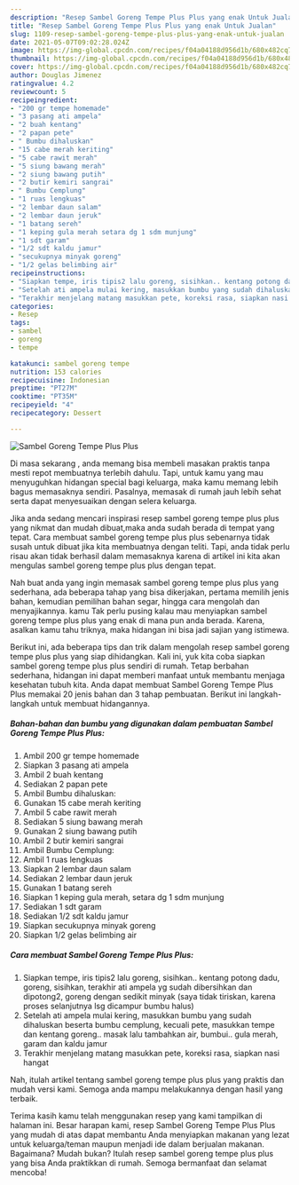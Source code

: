 ```yaml
---
description: "Resep Sambel Goreng Tempe Plus Plus yang enak Untuk Jualan"
title: "Resep Sambel Goreng Tempe Plus Plus yang enak Untuk Jualan"
slug: 1109-resep-sambel-goreng-tempe-plus-plus-yang-enak-untuk-jualan
date: 2021-05-07T09:02:28.024Z
image: https://img-global.cpcdn.com/recipes/f04a04188d956d1b/680x482cq70/sambel-goreng-tempe-plus-plus-foto-resep-utama.jpg
thumbnail: https://img-global.cpcdn.com/recipes/f04a04188d956d1b/680x482cq70/sambel-goreng-tempe-plus-plus-foto-resep-utama.jpg
cover: https://img-global.cpcdn.com/recipes/f04a04188d956d1b/680x482cq70/sambel-goreng-tempe-plus-plus-foto-resep-utama.jpg
author: Douglas Jimenez
ratingvalue: 4.2
reviewcount: 5
recipeingredient:
- "200 gr tempe homemade"
- "3 pasang ati ampela"
- "2 buah kentang"
- "2 papan pete"
- " Bumbu dihaluskan"
- "15 cabe merah keriting"
- "5 cabe rawit merah"
- "5 siung bawang merah"
- "2 siung bawang putih"
- "2 butir kemiri sangrai"
- " Bumbu Cemplung"
- "1 ruas lengkuas"
- "2 lembar daun salam"
- "2 lembar daun jeruk"
- "1 batang sereh"
- "1 keping gula merah setara dg 1 sdm munjung"
- "1 sdt garam"
- "1/2 sdt kaldu jamur"
- "secukupnya minyak goreng"
- "1/2 gelas belimbing air"
recipeinstructions:
- "Siapkan tempe, iris tipis2 lalu goreng, sisihkan.. kentang potong dadu, goreng, sisihkan, terakhir ati ampela yg sudah dibersihkan dan dipotong2, goreng dengan sedikit minyak (saya tidak tiriskan, karena proses selanjutnya lsg dicampur bumbu halus)"
- "Setelah ati ampela mulai kering, masukkan bumbu yang sudah dihaluskan beserta bumbu cemplung, kecuali pete, masukkan tempe dan kentang goreng.. masak lalu tambahkan air, bumbui.. gula merah, garam dan kaldu jamur"
- "Terakhir menjelang matang masukkan pete, koreksi rasa, siapkan nasi hangat"
categories:
- Resep
tags:
- sambel
- goreng
- tempe

katakunci: sambel goreng tempe 
nutrition: 153 calories
recipecuisine: Indonesian
preptime: "PT27M"
cooktime: "PT35M"
recipeyield: "4"
recipecategory: Dessert

---
```



![Sambel Goreng Tempe Plus Plus](https://img-global.cpcdn.com/recipes/f04a04188d956d1b/680x482cq70/sambel-goreng-tempe-plus-plus-foto-resep-utama.jpg)

Di masa  sekarang , anda memang bisa membeli masakan praktis tanpa mesti repot membuatnya terlebih dahulu. Tapi, untuk kamu yang mau menyuguhkan hidangan special bagi keluarga, maka kamu memang lebih bagus memasaknya sendiri. Pasalnya, memasak di rumah jauh lebih sehat serta dapat menyesuaikan dengan selera keluarga.

Jika anda sedang mencari inspirasi resep sambel goreng tempe plus plus yang nikmat dan mudah dibuat,maka anda sudah berada di tempat yang tepat. Cara membuat sambel goreng tempe plus plus  sebenarnya tidak susah untuk dibuat jika kita membuatnya dengan teliti. Tapi, anda tidak perlu risau akan tidak berhasil dalam memasaknya 
karena di artikel ini kita akan mengulas sambel goreng tempe plus plus dengan tepat.  



Nah buat anda yang ingin memasak sambel goreng tempe plus plus yang sederhana, ada beberapa tahap yang bisa dikerjakan, pertama memilih jenis bahan, kemudian pemilihan bahan segar, hingga cara mengolah dan menyajikannya. kamu Tak perlu pusing kalau mau menyiapkan sambel goreng tempe plus plus yang enak di mana pun anda berada. Karena, asalkan kamu  tahu triknya, maka hidangan ini bisa jadi sajian yang istimewa.

Berikut ini, ada beberapa tips dan trik dalam mengolah resep sambel goreng tempe plus plus yang siap dihidangkan. Kali ini, yuk kita coba siapkan sambel goreng tempe plus plus sendiri di rumah. Tetap berbahan sederhana, hidangan ini dapat memberi manfaat untuk membantu menjaga kesehatan tubuh kita. Anda dapat membuat Sambel Goreng Tempe Plus Plus memakai 20 jenis bahan dan 3 tahap pembuatan. Berikut ini langkah-langkah untuk membuat hidangannya.

<!--inarticleads1-->

##### Bahan-bahan dan bumbu yang digunakan dalam pembuatan Sambel Goreng Tempe Plus Plus:

1. Ambil 200 gr tempe homemade
1. Siapkan 3 pasang ati ampela
1. Ambil 2 buah kentang
1. Sediakan 2 papan pete
1. Ambil  Bumbu dihaluskan:
1. Gunakan 15 cabe merah keriting
1. Ambil 5 cabe rawit merah
1. Sediakan 5 siung bawang merah
1. Gunakan 2 siung bawang putih
1. Ambil 2 butir kemiri sangrai
1. Ambil  Bumbu Cemplung:
1. Ambil 1 ruas lengkuas
1. Siapkan 2 lembar daun salam
1. Sediakan 2 lembar daun jeruk
1. Gunakan 1 batang sereh
1. Siapkan 1 keping gula merah, setara dg 1 sdm munjung
1. Sediakan 1 sdt garam
1. Sediakan 1/2 sdt kaldu jamur
1. Siapkan secukupnya minyak goreng
1. Siapkan 1/2 gelas belimbing air




<!--inarticleads2-->

##### Cara membuat Sambel Goreng Tempe Plus Plus:

1. Siapkan tempe, iris tipis2 lalu goreng, sisihkan.. kentang potong dadu, goreng, sisihkan, terakhir ati ampela yg sudah dibersihkan dan dipotong2, goreng dengan sedikit minyak (saya tidak tiriskan, karena proses selanjutnya lsg dicampur bumbu halus)
1. Setelah ati ampela mulai kering, masukkan bumbu yang sudah dihaluskan beserta bumbu cemplung, kecuali pete, masukkan tempe dan kentang goreng.. masak lalu tambahkan air, bumbui.. gula merah, garam dan kaldu jamur
1. Terakhir menjelang matang masukkan pete, koreksi rasa, siapkan nasi hangat




Nah, itulah artikel tentang  sambel goreng tempe plus plus  yang praktis dan mudah versi kami. Semoga anda mampu melakukannya dengan hasil yang terbaik. 

Terima kasih kamu telah menggunakan resep yang kami tampilkan di halaman ini. Besar harapan kami, resep  Sambel Goreng Tempe Plus Plus yang mudah di atas dapat membantu Anda menyiapkan makanan yang lezat untuk keluarga/teman maupun menjadi ide dalam berjualan makanan. Bagaimana? Mudah bukan? Itulah resep sambel goreng tempe plus plus yang bisa Anda praktikkan di rumah. Semoga bermanfaat dan selamat mencoba!

